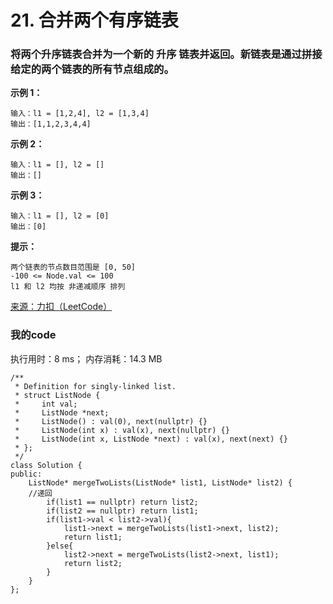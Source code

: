 # 21. 合并两个有序链表
### 将两个升序链表合并为一个新的 升序 链表并返回。新链表是通过拼接给定的两个链表的所有节点组成的。 

**示例 1：**
```
输入：l1 = [1,2,4], l2 = [1,3,4]
输出：[1,1,2,3,4,4]
```
**示例 2：**
```
输入：l1 = [], l2 = []
输出：[]
```
**示例 3：**
```
输入：l1 = [], l2 = [0]
输出：[0]
```

**提示：**
```
两个链表的节点数目范围是 [0, 50]
-100 <= Node.val <= 100
l1 和 l2 均按 非递减顺序 排列
```
[来源：力扣（LeetCode）](https://leetcode-cn.com/problems/merge-two-sorted-lists)

### 我的code
执行用时：8 ms； 内存消耗：14.3 MB
```
/**
 * Definition for singly-linked list.
 * struct ListNode {
 *     int val;
 *     ListNode *next;
 *     ListNode() : val(0), next(nullptr) {}
 *     ListNode(int x) : val(x), next(nullptr) {}
 *     ListNode(int x, ListNode *next) : val(x), next(next) {}
 * };
 */
class Solution {
public:
    ListNode* mergeTwoLists(ListNode* list1, ListNode* list2) {
    //递回
        if(list1 == nullptr) return list2;
        if(list2 == nullptr) return list1;
        if(list1->val < list2->val){
            list1->next = mergeTwoLists(list1->next, list2);
            return list1;
        }else{
            list2->next = mergeTwoLists(list2->next, list1);
            return list2;
        }
    }
};
```
